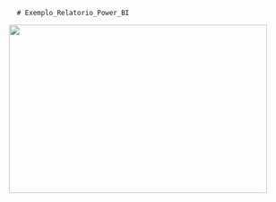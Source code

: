          # Exemplo_Relatorio_Power_BI

<p align="center">
	<img width="460" height="300" src="src/Power BI Serviço.png">
</p>
